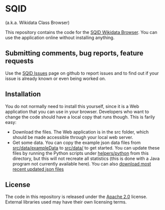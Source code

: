 # SQID
(a.k.a. Wikidata Class Browser)

This repository contains the code for the [SQID Wikidata Browser](http://tools.wmflabs.org/sqid/).
You can use the application online without installing anything.

## Submitting comments, bug reports, feature requests

Use the [SQID Issues](https://github.com/Wikidata/WikidataClassBrowser/issues) page on
github to report issues and to find out if your issue is already known or even being worked on.

## Installation

You do not normally need to install this yourself, since it is a Web application that you can use in your browser. Developers who want to change the code should have a local copy that runs though. This is farily easy:

* Download the files. The Web application is in the src folder, which should be made accessible through your local web server.
* Get some data. You can copy the example json data files from [src/data/exampleData](src/data/exampleData) to [src/data/](src/data) to get started. You can update these files by running the Python scripts under [helpers/python](helpers/python) from this directory, but this will not recreate all statistics (this is done with a Java program not currently available here). You can also [download most recent updated json files](http://tools.wmflabs.org/sqid/data/.)

## License

The code in this repository is released under the [Apache 2.0](LICENSE) license. External libraries used may have their own licensing terms.
